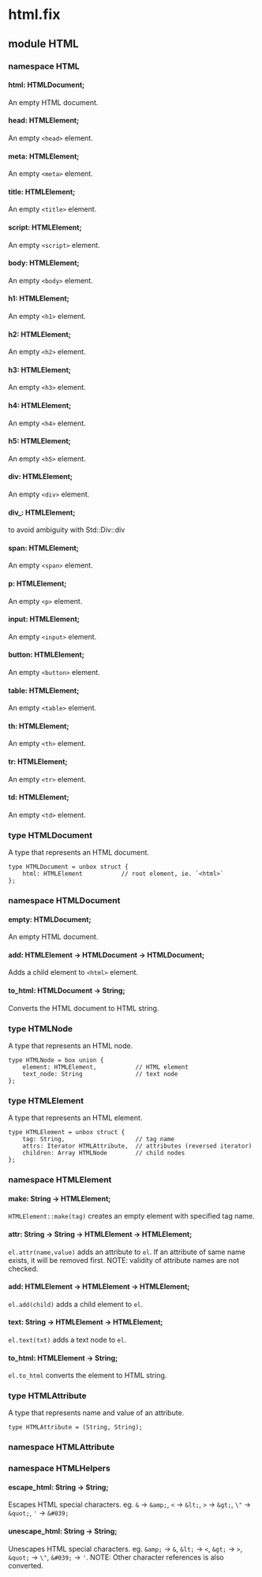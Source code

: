 # html.fix

## module HTML

### namespace HTML

#### html: HTMLDocument;

An empty HTML document.

#### head: HTMLElement;

An empty `<head>` element.

#### meta: HTMLElement;

An empty `<meta>` element.

#### title: HTMLElement;

An empty `<title>` element.

#### script: HTMLElement;

An empty `<script>` element.

#### body: HTMLElement;

An empty `<body>` element.

#### h1: HTMLElement;

An empty `<h1>` element.

#### h2: HTMLElement;

An empty `<h2>` element.

#### h3: HTMLElement;

An empty `<h3>` element.

#### h4: HTMLElement;

An empty `<h4>` element.

#### h5: HTMLElement;

An empty `<h5>` element.

#### div: HTMLElement;

An empty `<div>` element.

#### div_: HTMLElement;

to avoid ambiguity with Std::Div::div

#### span: HTMLElement;

An empty `<span>` element.

#### p: HTMLElement;

An empty `<p>` element.

#### input: HTMLElement;

An empty `<input>` element.

#### button: HTMLElement;

An empty `<button>` element.

#### table: HTMLElement;

An empty `<table>` element.

#### th: HTMLElement;

An empty `<th>` element.

#### tr: HTMLElement;

An empty `<tr>` element.

#### td: HTMLElement;

An empty `<td>` element.

### type HTMLDocument

A type that represents an HTML document.

```
type HTMLDocument = unbox struct {
    html: HTMLElement           // root element, ie. `<html>`
};
```
### namespace HTMLDocument

#### empty: HTMLDocument;

An empty HTML document.

#### add: HTMLElement -> HTMLDocument -> HTMLDocument;

Adds a child element to `<html>` element.

#### to_html: HTMLDocument -> String;

Converts the HTML document to HTML string.

### type HTMLNode

A type that represents an HTML node.

```
type HTMLNode = box union {
    element: HTMLElement,           // HTML element
    text_node: String               // text node
};
```
### type HTMLElement

A type that represents an HTML element.

```
type HTMLElement = unbox struct {
    tag: String,                    // tag name
    attrs: Iterator HTMLAttribute,  // attributes (reversed iterator)
    children: Array HTMLNode        // child nodes
};
```
### namespace HTMLElement

#### make: String -> HTMLElement;

`HTMLElement::make(tag)` creates an empty element with specified tag name.

#### attr: String -> String -> HTMLElement -> HTMLElement;

`el.attr(name,value)` adds an attribute to `el`.
If an attribute of same name exists, it will be removed first.
NOTE: validity of attribute names are not checked.

#### add: HTMLElement -> HTMLElement -> HTMLElement;

`el.add(child)` adds a child element to `el`.

#### text: String -> HTMLElement -> HTMLElement;

`el.text(txt)` adds a text node to `el`.

#### to_html: HTMLElement -> String;

`el.to_html` converts the element to HTML string.

### type HTMLAttribute

A type that represents name and value of an attribute.

```
type HTMLAttribute = (String, String);
```
### namespace HTMLAttribute

### namespace HTMLHelpers

#### escape_html: String -> String;

Escapes HTML special characters.
eg. `&` -> `&amp;`, `<` -> `&lt;`, `>` -> `&gt;`, `\"` -> `&quot;`, `'` -> `&#039;`

#### unescape_html: String -> String;

Unescapes HTML special characters.
eg. `&amp;` -> `&`, `&lt;` -> `<`, `&gt;` -> `>`, `&quot;` -> `\"`, `&#039;` -> `'`.
NOTE: Other character references is also converted.


